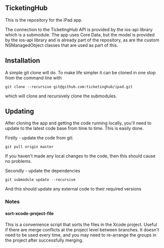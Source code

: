 ## TicketingHub

This is the repository for the iPad app.

The connection to the TicketingHub API is provided by the ios-api library which
is a submodule. The app uses Core Data, but the model is provided by the ios-api
library and is already part of the repository, as are the custom NSManagedObject
classes that are used as part of this.

## Installation

A simple git clone will do. To make life simpler it can be cloned in one stop
from the command line with

    git clone --recursive git@github.com:ticketinghub/ipad.git

which will clone and recursively clone the submodules.

## Updating

After cloning the app and getting the code running locally, you'll need to
update to the latest code base from time to time. This is easily done.

Firstly - update the code from git:

    git pull origin master

If you haven't made any local changes to the code, then this should cause no
problems.

Secondly - update the dependencies

    git submodule update --recursive

And this should update any external code to their required versions

### Notes

#### sort-xcode-project-file

This is a convenience script that sorts the files in the Xcode project. Useful
if there are merge conflicts at the project level between branches. It doesn't
need to be used every time, and you may need to re-arrange the groups in the
project after successfully merging.
